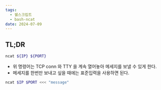 ```yaml
---
tags:
  - 쉘스크립트
  - bash-ncat
date: 2024-07-09
---
```

## TL;DR

```bash
ncat ${IP} ${PORT}
```

- 위 명령어는 TCP conn 와 TTY 을 계속 열어놓아 메세지를 보낼 수 있게 한다.
- 메세지를 한번만 보내고 싶을 때에는 표준입력을 사용하면 된다.

```bash
ncat $IP $PORT <<< "message"
```